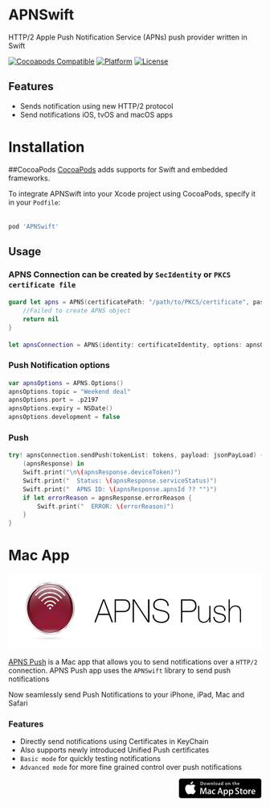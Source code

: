 # APNSwift
HTTP/2 Apple Push Notification Service (APNs) push provider written in Swift

[![Cocoapods Compatible](https://img.shields.io/cocoapods/v/APNSwift.svg)](https://img.shields.io/cocoapods/v/APNSwift.svg)
[![Platform](https://img.shields.io/cocoapods/p/APNSwift.svg?style=flat)](http://cocoadocs.org/docsets/APNSwift)
[![License](https://img.shields.io/cocoapods/l/APNSwift.svg?style=flat)](http://cocoadocs.org/docsets/APNSwift)


## Features
- Sends notification using new HTTP/2 protocol
- Send notifications iOS, tvOS and macOS apps

# Installation
##CocoaPods
[CocoaPods](http://cocoapods.org) adds supports for Swift and embedded frameworks.

To integrate APNSwift into your Xcode project using CocoaPods, specify it in your `Podfile`:

```ruby

pod 'APNSwift'
```

## Usage
### APNS Connection can be created by `SecIdentity` or `PKCS certificate file`
```swift
guard let apns = APNS(certificatePath: "/path/to/PKCS/certificate", passphrase: "********") else {
    //Failed to create APNS object
    return nil
}

let apnsConnection = APNS(identity: certificateIdentity, options: apnsOptions)
```

### Push Notification options
```swift
var apnsOptions = APNS.Options()
apnsOptions.topic = "Weekend deal"
apnsOptions.port = .p2197
apnsOptions.expiry = NSDate()
apnsOptions.development = false
```

### Push
```swift
try! apnsConnection.sendPush(tokenList: tokens, payload: jsonPayLoad) {
    (apnsResponse) in
    Swift.print("\n\(apnsResponse.deviceToken)")
    Swift.print("  Status: \(apnsResponse.serviceStatus)")
    Swift.print("  APNS ID: \(apnsResponse.apnsId ?? "")")
    if let errorReason = apnsResponse.errorReason {
        Swift.print("  ERROR: \(errorReason)")
    }
}
```
# Mac App
<a href="https://itunes.apple.com/us/app/apns-push/id1137371380?ls=1&mt=12">
    <img src="img/banner.png" height="150">
</a>

[APNS Push](https://itunes.apple.com/us/app/apns-push/id1137371380?ls=1&mt=12) is a Mac app that allows you to send notifications over a `HTTP/2` connection. APNS Push app uses the `APNSwift` library to send push notifications

Now seamlessly send Push Notifications to your iPhone, iPad, Mac and Safari

### Features
- Directly send notifications using Certificates in KeyChain
- Also supports newly introduced Unified Push certificates
- `Basic mode` for quickly testing notifications
- `Advanced mode` for more fine grained control over push notifications

<p align="right">
<a href="https://itunes.apple.com/us/app/apns-push/id1137371380?ls=1&mt=12">
    <img src="img/mac_app_store_badge.png">
</a>
</p>

